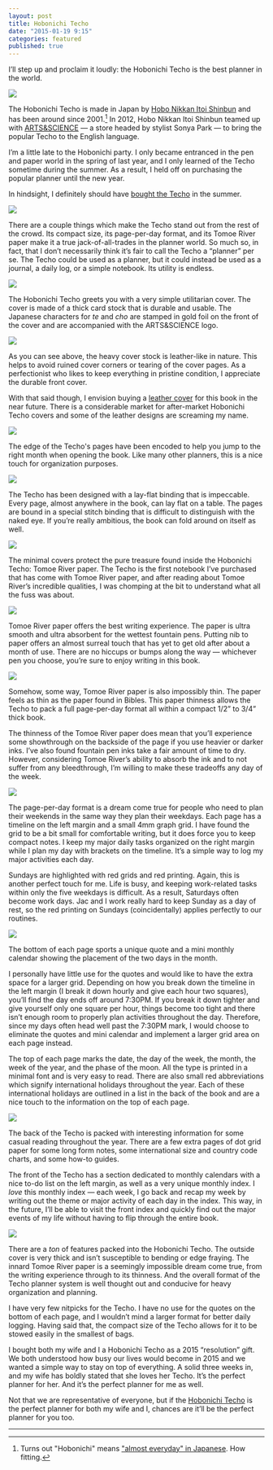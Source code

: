```yaml
---
layout: post
title: Hobonichi Techo
date: "2015-01-19 9:15"
categories: featured
published: true
---
```


I’ll step up and proclaim it loudly: the Hobonichi Techo is the best planner in the world. 

_![](http://thenewsprint.s3.amazonaws.com/media/2015/01/Hobonochi-Techo-2.jpg)_

The Hobonichi Techo is made in Japan by [Hobo Nikkan Itoi Shinbun](http://www.1101.com/iwata/2007-09-12.html) and has been around since 2001.[^1] In 2012, Hobo Nikkan Itoi Shinbun teamed up with [ARTS&SCIENCE](http://www.arts-science.com) — a store headed by stylist Sonya Park — to bring the popular Techo to the English language.

I’m a little late to the Hobonichi party. I only became entranced in the pen and paper world in the spring of last year, and I only learned of the Techo sometime during the summer. As a result, I held off on purchasing the popular planner until the new year.

In hindsight, I definitely should have [bought the Techo](http://www.1101.com/store/techo/2015/planner/detail_cover/c_hpr.html) in the summer.

![](http://thenewsprint.s3.amazonaws.com/media/2015/01/Hobonochi-Techo-3.jpg)

There are a couple things which make the Techo stand out from the rest of the crowd. Its compact size, its page-per-day format, and its Tomoe River paper make it a true jack-of-all-trades in the planner world. So much so, in fact, that I don’t necessarily think it’s fair to call the Techo a “planner” per se. The Techo could be used as a planner, but it could instead be used as a journal, a daily log, or a simple notebook. Its utility is endless.

![](http://thenewsprint.s3.amazonaws.com/media/2015/01/Hobonochi-Techo-1.jpg)

The Hobonichi Techo greets you with a very simple utilitarian cover. The cover is made of a thick card stock that is durable and usable. The Japanese characters for *te* and *cho* are stamped in gold foil on the front of the cover and are accompanied with the ARTS&SCIENCE logo.

![](http://thenewsprint.s3.amazonaws.com/media/2015/01/Hobonochi-Techo-4.jpg)

As you can see above, the heavy cover stock is leather-like in nature. This helps to avoid ruined cover corners or tearing of the cover pages. As a perfectionist who likes to keep everything in pristine condition, I appreciate the durable front cover. 

With that said though, I envision buying a [leather cover](https://www.etsy.com/ca/listing/215183306/hobonichi-techo-planner-cover-w-full?ref=shop_home_active_4) for this book in the near future. There is a considerable market for after-market Hobonichi Techo covers and some of the leather designs are screaming my name.

![](http://thenewsprint.s3.amazonaws.com/media/2015/01/Hobonochi-Techo-5.jpg)

The edge of the Techo's pages have been encoded to help you jump to the right month when opening the book. Like many other planners, this is a nice touch for organization purposes.

_![](http://thenewsprint.s3.amazonaws.com/media/2015/01/Hobonochi-Techo-10.jpg)_

The Techo has been designed with a lay-flat binding that is impeccable. Every page, almost anywhere in the book, can lay flat on a table. The pages are bound in a special stitch binding that is difficult to distinguish with the naked eye. If you’re really ambitious, the book can fold around on itself as well.

![](http://thenewsprint.s3.amazonaws.com/media/2015/01/Hobonochi-Techo-7.jpg)

The minimal covers protect the pure treasure found inside the Hobonichi Techo: Tomoe River paper. The Techo is the first notebook I’ve purchased that has come with Tomoe River paper, and after reading about Tomoe River’s incredible qualities, I was chomping at the bit to understand what all the fuss was about.

![](http://thenewsprint.s3.amazonaws.com/media/2015/01/Hobonochi-Techo-13.jpg)

Tomoe River paper offers the best writing experience. The paper is ultra smooth and ultra absorbent for the wettest fountain pens. Putting nib to paper offers an almost surreal touch that has yet to get old after about a month of use. There are no hiccups or bumps along the way — whichever pen you choose, you’re sure to enjoy writing in this book.

_![](http://thenewsprint.s3.amazonaws.com/media/2015/01/Hobonochi-Techo-11.jpg)_

Somehow, some way, Tomoe River paper is also impossibly thin. The paper feels as thin as the paper found in Bibles. This paper thinness allows the Techo to pack a full page-per-day format all within a compact 1/2” to 3/4” thick book. 

The thinness of the Tomoe River paper does mean that you’ll experience some showthrough on the backside of the page if you use heavier or darker inks. I’ve also found fountain pen inks take a fair amount of time to dry. However, considering Tomoe River’s ability to absorb the ink and to not suffer from any bleedthrough, I’m willing to make these tradeoffs any day of the week.

![](http://thenewsprint.s3.amazonaws.com/media/2015/01/Hobonochi-Techo-8.jpg)

The page-per-day format is a dream come true for people who need to plan their weekends in the same way they plan their weekdays. Each page has a timeline on the left margin and a small 4mm graph grid. I have found the grid to be a bit small for comfortable writing, but it does force you to keep compact notes. I keep my major daily tasks organized on the right margin while I plan my day with brackets on the timeline. It’s a simple way to log my major activities each day.

Sundays are highlighted with red grids and red printing. Again, this is another perfect touch for me. Life is busy, and keeping work-related tasks within only the five weekdays is difficult. As a result, Saturdays often become work days. Jac and I work really hard to keep Sunday as a day of rest, so the red printing on Sundays (coincidentally) applies perfectly to our routines.

![](http://thenewsprint.s3.amazonaws.com/media/2015/01/Hobonochi-Techo-9.jpg)

The bottom of each page sports a unique quote and a mini monthly calendar showing the placement of the two days in the month.

I personally have little use for the quotes and would like to have the extra space for a larger grid. Depending on how you break down the timeline in the left margin (I break it down hourly and give each hour two squares), you’ll find the day ends off around 7:30PM. If you break it down tighter and give yourself only one square per hour, things become too tight and there isn’t enough room to properly plan activities throughout the day. Therefore, since my days often head well past the 7:30PM mark, I would choose to eliminate the quotes and mini calendar and implement a larger grid area on each page instead.

The top of each page marks the date, the day of the week, the month, the week of the year, and the phase of the moon. All the type is printed in a minimal font and is very easy to read. There are also small red abbreviations which signify international holidays throughout the year. Each of these international holidays are outlined in a list in the back of the book and are a nice touch to the information on the top of each page.

![](http://thenewsprint.s3.amazonaws.com/media/2015/01/Hobonochi-Techo-12.jpg)

The back of the Techo is packed with interesting information for some casual reading throughout the year. There are a few extra pages of dot grid paper for some long form notes, some international size and country code charts, and some how-to guides. 

The front of the Techo has a section dedicated to monthly calendars with a nice to-do list on the left margin, as well as a very unique monthly index. I *love* this monthly index — each week, I go back and recap my week by writing out the theme or major activity of each day in the index. This way, in the future, I’ll be able to visit the front index and quickly find out the major events of my life without having to flip through the entire book.

![](http://thenewsprint.s3.amazonaws.com/media/2015/01/Hobonochi-Techo-6.jpg)

There are a *ton* of features packed into the Hobonichi Techo. The outside cover is very thick and isn’t susceptible to bending or edge fraying. The innard Tomoe River paper is a seemingly impossible dream come true, from the writing experience through to its thinness. And the overall format of the Techo planner system is well thought out and conducive for heavy organization and planning. 

I have very few nitpicks for the Techo. I have no use for the quotes on the bottom of each page, and I wouldn’t mind a larger format for better daily logging. Having said that, the compact size of the Techo allows for it to be stowed easily in the smallest of bags. 

I bought both my wife and I a Hobonichi Techo as a 2015 “resolution” gift. We both understood how busy our lives would become in 2015 and we wanted a simple way to stay on top of everything. A solid three weeks in, and my wife has boldly stated that she loves her Techo. It’s the perfect planner for her. And it’s the perfect planner for me as well.

Not that we are representative of everyone, but if the [Hobonichi Techo](http://www.1101.com/store/techo/2015/planner/detail_cover/c_hpr.html) is the perfect planner for both my wife and I, chances are it’ll be the perfect planner for you too.

---

[^1]: Turns out "Hobonichi" means ["almost everyday" in Japanese](http://en.m.wikipedia.org/wiki/Hobonichi). How fitting.